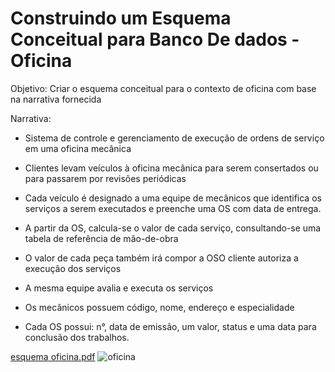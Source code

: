 # Construindo um Esquema Conceitual para Banco De dados - Oficina
Objetivo:
Criar o esquema conceitual para o contexto de oficina com base na narrativa fornecida

Narrativa:
* Sistema de controle e gerenciamento de execução de ordens de serviço em uma oficina mecânica

* Clientes levam veículos à oficina mecânica para serem consertados ou para passarem por revisões  periódicas

* Cada veículo é designado a uma equipe de mecânicos que identifica os serviços a serem executados e preenche uma OS com data de entrega.

* A partir da OS, calcula-se o valor de cada serviço, consultando-se uma tabela de referência de mão-de-obra

* O valor de cada peça também irá compor a OSO cliente autoriza a execução dos serviços

* A mesma equipe avalia e executa os serviços

* Os mecânicos possuem código, nome, endereço e especialidade

* Cada OS possui: n°, data de emissão, um valor, status e uma data para conclusão dos trabalhos.

[esquema oficina.pdf](https://github.com/user-attachments/files/17664409/esquema.oficina.pdf)
![oficina](https://github.com/user-attachments/assets/6ef85cf9-05dd-43f3-bbd5-dc7a2108ac51)
